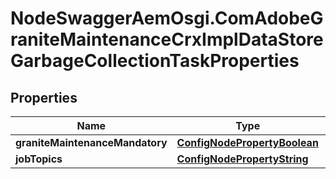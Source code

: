 # NodeSwaggerAemOsgi.ComAdobeGraniteMaintenanceCrxImplDataStoreGarbageCollectionTaskProperties

## Properties
Name | Type | Description | Notes
------------ | ------------- | ------------- | -------------
**graniteMaintenanceMandatory** | [**ConfigNodePropertyBoolean**](ConfigNodePropertyBoolean.md) |  | [optional] 
**jobTopics** | [**ConfigNodePropertyString**](ConfigNodePropertyString.md) |  | [optional] 


